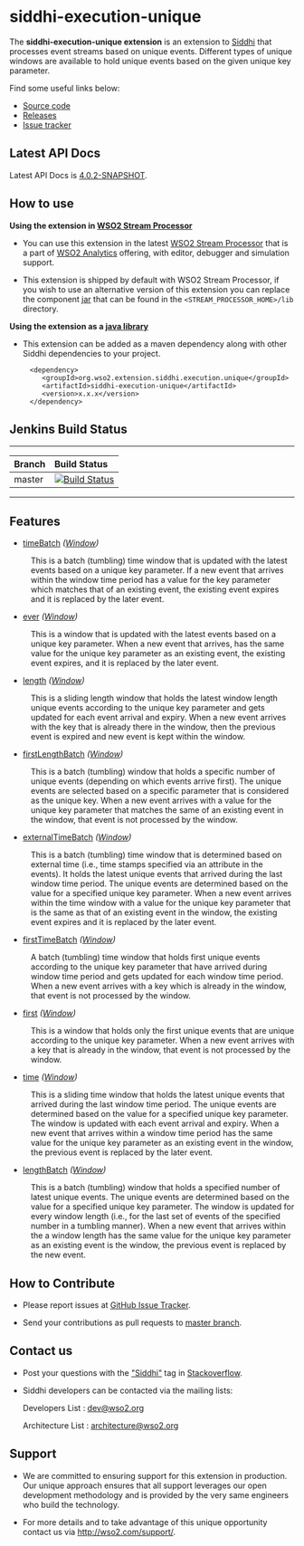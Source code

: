 siddhi-execution-unique
======================================

The **siddhi-execution-unique extension** is an extension to <a target="_blank" href="https://wso2.github.io/siddhi">Siddhi</a> that processes event streams based on unique events.
Different types of unique windows are available to hold unique events based on the given unique key parameter.

Find some useful links below:

* <a target="_blank" href="https://github.com/wso2-extensions/siddhi-execution-unique">Source code</a>
* <a target="_blank" href="https://github.com/wso2-extensions/siddhi-execution-unique/releases">Releases</a>
* <a target="_blank" href="https://github.com/wso2-extensions/siddhi-execution-unique/issues">Issue tracker</a>

## Latest API Docs 

Latest API Docs is <a target="_blank" href="https://wso2-extensions.github.io/siddhi-execution-unique/api/4.0.2-SNAPSHOT">4.0.2-SNAPSHOT</a>.

## How to use 

**Using the extension in <a target="_blank" href="https://github.com/wso2/product-sp">WSO2 Stream Processor</a>**

* You can use this extension in the latest <a target="_blank" href="https://github.com/wso2/product-sp/releases">WSO2 Stream Processor</a> that is a part of <a target="_blank" href="http://wso2.com/analytics?utm_source=gitanalytics&utm_campaign=gitanalytics_Jul17">WSO2 Analytics</a> offering, with editor, debugger and simulation support. 

* This extension is shipped by default with WSO2 Stream Processor, if you wish to use an alternative version of this extension you can replace the component <a target="_blank" href="https://github.com/wso2-extensions/siddhi-execution-unique/releases">jar</a> that can be found in the `<STREAM_PROCESSOR_HOME>/lib` directory.

**Using the extension as a <a target="_blank" href="https://wso2.github.io/siddhi/documentation/running-as-a-java-library">java library</a>**

* This extension can be added as a maven dependency along with other Siddhi dependencies to your project.

```
     <dependency>
        <groupId>org.wso2.extension.siddhi.execution.unique</groupId>
        <artifactId>siddhi-execution-unique</artifactId>
        <version>x.x.x</version>
     </dependency>
```

## Jenkins Build Status

---

|  Branch | Build Status |
| :------ |:------------ | 
| master  | [![Build Status](https://wso2.org/jenkins/job/siddhi/job/siddhi-execution-unique/badge/icon)](https://wso2.org/jenkins/job/siddhi/job/siddhi-execution-unique/) |

---

## Features

* <a target="_blank" href="https://wso2-extensions.github.io/siddhi-execution-unique/api/4.0.2-SNAPSHOT/#timebatch-window">timeBatch</a> *(<a target="_blank" href="https://wso2.github.io/siddhi/documentation/siddhi-4.0/#windows">Window</a>)*<br><div style="padding-left: 1em;"><p>This is a batch (tumbling) time window that is updated with the latest events based on a unique key parameter. If a new event that arrives within the window time period has a value for the key parameter which matches that of an existing event, the existing event expires and it is replaced by the later event. </p></div>
* <a target="_blank" href="https://wso2-extensions.github.io/siddhi-execution-unique/api/4.0.2-SNAPSHOT/#ever-window">ever</a> *(<a target="_blank" href="https://wso2.github.io/siddhi/documentation/siddhi-4.0/#windows">Window</a>)*<br><div style="padding-left: 1em;"><p>This is a  window that is updated with the latest events based on a unique key parameter. When a new event that arrives, has the same value for the unique key parameter as an existing event, the existing event expires, and it is replaced by the later event.</p></div>
* <a target="_blank" href="https://wso2-extensions.github.io/siddhi-execution-unique/api/4.0.2-SNAPSHOT/#length-window">length</a> *(<a target="_blank" href="https://wso2.github.io/siddhi/documentation/siddhi-4.0/#windows">Window</a>)*<br><div style="padding-left: 1em;"><p>This is a sliding length window that holds the latest window length unique events according to the unique key parameter and gets updated for each event arrival and expiry. When a new event arrives with the key that is already there in the window, then the previous event is expired and new event is kept within the window.</p></div>
* <a target="_blank" href="https://wso2-extensions.github.io/siddhi-execution-unique/api/4.0.2-SNAPSHOT/#firstlengthbatch-window">firstLengthBatch</a> *(<a target="_blank" href="https://wso2.github.io/siddhi/documentation/siddhi-4.0/#windows">Window</a>)*<br><div style="padding-left: 1em;"><p>This is a batch (tumbling) window that holds a specific number of unique events (depending on which events arrive first). The unique events are selected based on a specific parameter that is considered as the unique key. When a new event arrives with a value for the unique key parameter that matches the same of an existing event in the window, that event is not processed by the window.</p></div>
* <a target="_blank" href="https://wso2-extensions.github.io/siddhi-execution-unique/api/4.0.2-SNAPSHOT/#externaltimebatch-window">externalTimeBatch</a> *(<a target="_blank" href="https://wso2.github.io/siddhi/documentation/siddhi-4.0/#windows">Window</a>)*<br><div style="padding-left: 1em;"><p>This is a batch (tumbling) time window that is determined based on external time (i.e., time stamps specified via an attribute in the events). It holds the latest unique events that arrived during the last window time period. The unique events are determined based on the value for a specified unique key parameter. When a new event arrives within the time window with a value for the unique key parameter that is the same as that of an existing event in the window, the existing event expires and it is replaced by the later event.</p></div>
* <a target="_blank" href="https://wso2-extensions.github.io/siddhi-execution-unique/api/4.0.2-SNAPSHOT/#firsttimebatch-window">firstTimeBatch</a> *(<a target="_blank" href="https://wso2.github.io/siddhi/documentation/siddhi-4.0/#windows">Window</a>)*<br><div style="padding-left: 1em;"><p>A batch (tumbling) time window that holds first unique events according to the unique key parameter that have arrived during window time period and gets updated for each window time period. When a new event arrives with a key which is already in the window, that event is not processed by the window.</p></div>
* <a target="_blank" href="https://wso2-extensions.github.io/siddhi-execution-unique/api/4.0.2-SNAPSHOT/#first-window">first</a> *(<a target="_blank" href="https://wso2.github.io/siddhi/documentation/siddhi-4.0/#windows">Window</a>)*<br><div style="padding-left: 1em;"><p>This is a window that holds only the first unique events that are unique according to the unique key parameter. When a new event arrives with a key that is already in the window, that event is not processed by the window.</p></div>
* <a target="_blank" href="https://wso2-extensions.github.io/siddhi-execution-unique/api/4.0.2-SNAPSHOT/#time-window">time</a> *(<a target="_blank" href="https://wso2.github.io/siddhi/documentation/siddhi-4.0/#windows">Window</a>)*<br><div style="padding-left: 1em;"><p>This is a sliding time window that holds the latest unique events that arrived during the last window time period. The unique events are determined based on the value for a specified unique key parameter. The window is updated with each event arrival and expiry. When a new event that arrives within a window time period has the same value for the unique key parameter as an existing event in the window, the previous event is replaced by the later event.</p></div>
* <a target="_blank" href="https://wso2-extensions.github.io/siddhi-execution-unique/api/4.0.2-SNAPSHOT/#lengthbatch-window">lengthBatch</a> *(<a target="_blank" href="https://wso2.github.io/siddhi/documentation/siddhi-4.0/#windows">Window</a>)*<br><div style="padding-left: 1em;"><p>This is a batch (tumbling) window that holds a specified number of latest unique events. The unique events are determined based on the value for a specified unique key parameter. The window is updated for every window length (i.e., for the last set of events of the specified number in a tumbling manner). When a new event that arrives within the a window length has the same value for the unique key parameter as an existing event is the window, the previous event is replaced by the new event.</p></div>

## How to Contribute
 
  * Please report issues at <a target="_blank" href="https://github.com/wso2-extensions/siddhi-execution-unique/issues">GitHub Issue Tracker</a>.
  
  * Send your contributions as pull requests to <a target="_blank" href="https://github.com/wso2-extensions/siddhi-execution-unique/tree/master">master branch</a>. 
 
## Contact us 

 * Post your questions with the <a target="_blank" href="http://stackoverflow.com/search?q=siddhi">"Siddhi"</a> tag in <a target="_blank" href="http://stackoverflow.com/search?q=siddhi">Stackoverflow</a>. 
 
 * Siddhi developers can be contacted via the mailing lists:
 
    Developers List   : [dev@wso2.org](mailto:dev@wso2.org)
    
    Architecture List : [architecture@wso2.org](mailto:architecture@wso2.org)
 
## Support 

* We are committed to ensuring support for this extension in production. Our unique approach ensures that all support leverages our open development methodology and is provided by the very same engineers who build the technology. 

* For more details and to take advantage of this unique opportunity contact us via <a target="_blank" href="http://wso2.com/support?utm_source=gitanalytics&utm_campaign=gitanalytics_Jul17">http://wso2.com/support/</a>. 
